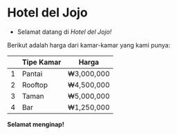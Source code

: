 # Hotel del Jojo

* Selamat datang di *Hotel del Jojo!*

Berikut adalah harga dari kamar-kamar yang kami punya:

|     | Tipe Kamar  | Harga |
|---|-------------|-------|
|1|Pantai|₩3,000,000|
|2|Rooftop|₩4,500,000|
|3|Taman|₩5,000,000|
|4|Bar|₩1,250,000|

**Selamat menginap!**
